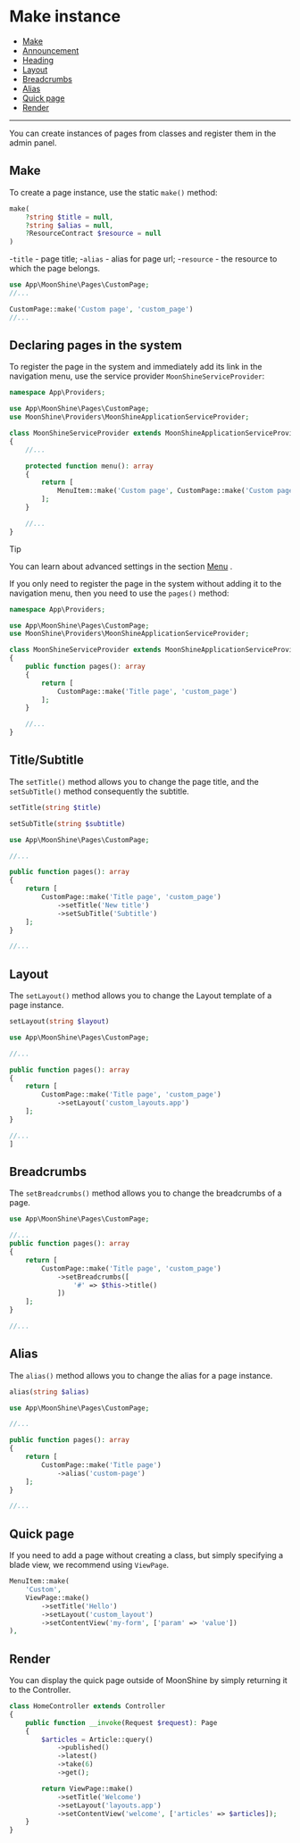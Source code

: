 # Make instance

  - [Make](#make)
  - [Announcement](#define)
  - [Heading](#title)
  - [Layout](#layout)
  - [Breadcrumbs](#breadcrumbs)
  - [Alias](#alias)
  - [Quick page](#view-page)
  - [Render](#render)

---

You can create instances of pages from classes and register them in the admin panel.

<a name="make"></a>
## Make

To create a page instance, use the static `make()` method:

```php
make(
    ?string $title = null,
    ?string $alias = null,
    ?ResourceContract $resource = null
)
```

-`title` - page title;
-`alias` - alias for page url;
-`resource` - the resource to which the page belongs.

```php
use App\MoonShine\Pages\CustomPage;
//...

CustomPage::make('Custom page', 'custom_page')
//...
```

<a name="define"></a>
## Declaring pages in the system


To register the page in the system and immediately add its link in the navigation menu, use the service provider `MoonShineServiceProvider`:

```php
namespace App\Providers;

use App\MoonShine\Pages\CustomPage;
use MoonShine\Providers\MoonShineApplicationServiceProvider;

class MoonShineServiceProvider extends MoonShineApplicationServiceProvider
{
    //...

    protected function menu(): array
    {
        return [
            MenuItem::make('Custom page', CustomPage::make('Custom page', 'custom_page'))
        ];
    }

    //...
}
```

> [!TIP]
> You can learn about advanced settings in the section [Menu](https://moonshine-laravel.com/docs/resource/menu/menu) .

If you only need to register the page in the system without adding it to the navigation menu, then you need to use the `pages()` method:

```php
namespace App\Providers;

use App\MoonShine\Pages\CustomPage;
use MoonShine\Providers\MoonShineApplicationServiceProvider;

class MoonShineServiceProvider extends MoonShineApplicationServiceProvider
{
    public function pages(): array
    {
        return [
            CustomPage::make('Title page', 'custom_page')
        ];
    }

    //...
}
```

<a name="title"></a>
## Title/Subtitle

The `setTitle()` method allows you to change the page title, and the `setSubTitle()` method consequently the subtitle.

```php
setTitle(string $title)
```

```php
setSubTitle(string $subtitle)
```

```php
use App\MoonShine\Pages\CustomPage;

//...

public function pages(): array
{
    return [
        CustomPage::make('Title page', 'custom_page')
            ->setTitle('New title')
            ->setSubTitle('Subtitle')
    ];
}

//...
```

<a name="layout"></a>
## Layout

The `setLayout()` method allows you to change the Layout template of a page instance.

```php
setLayout(string $layout)
```

```php
use App\MoonShine\Pages\CustomPage;

//...

public function pages(): array
{
    return [
        CustomPage::make('Title page', 'custom_page')
            ->setLayout('custom_layouts.app')
    ];
}

//...
]
```

<a name="breadcrumbs"></a>
## Breadcrumbs

The `setBreadcrumbs()` method allows you to change the breadcrumbs of a page.

```php
use App\MoonShine\Pages\CustomPage;

//...
public function pages(): array
{
    return [
        CustomPage::make('Title page', 'custom_page')
            ->setBreadcrumbs([
                '#' => $this->title()
            ])
    ];
}

//...
```

<a name="alias"></a>
## Alias

The `alias()` method allows you to change the alias for a page instance.

```php
alias(string $alias)
```

```php
use App\MoonShine\Pages\CustomPage;

//...

public function pages(): array
{
    return [
        CustomPage::make('Title page')
            ->alias('custom-page')
    ];
}

//...
```

<a name="view-page"></a>
## Quick page

If you need to add a page without creating a class, but simply specifying a blade view, we recommend using `ViewPage`.

```php
MenuItem::make(
    'Custom',
    ViewPage::make()
        ->setTitle('Hello')
        ->setLayout('custom_layout')
        ->setContentView('my-form', ['param' => 'value'])
),
```

<a name="render"></a>
## Render

You can display the quick page outside of MoonShine by simply returning it to the Controller.

```php
class HomeController extends Controller
{
    public function __invoke(Request $request): Page
    {
        $articles = Article::query()
            ->published()
            ->latest()
            ->take(6)
            ->get();

        return ViewPage::make()
            ->setTitle('Welcome')
            ->setLayout('layouts.app')
            ->setContentView('welcome', ['articles' => $articles]);
    }
}
```
